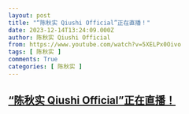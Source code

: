 ```yaml
---
layout: post
title: "“陈秋实 Qiushi Official”正在直播！"
date: 2023-12-14T13:24:09.000Z
author: 陈秋实 Qiushi Official
from: https://www.youtube.com/watch?v=5XELPx0Oivo
tags: [ 陈秋实 ]
comments: True
categories: [ 陈秋实 ]
---
```

<!--1702560249000-->
[“陈秋实 Qiushi Official”正在直播！](https://www.youtube.com/watch?v=5XELPx0Oivo)
------

<div>

</div>
